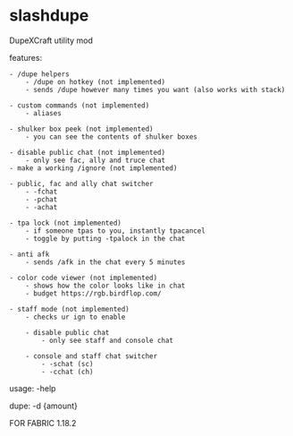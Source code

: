 # slashdupe

DupeXCraft utility mod

features:

    - /dupe helpers
        - /dupe on hotkey (not implemented)
        - sends /dupe however many times you want (also works with stack)

    - custom commands (not implemented)
        - aliases

    - shulker box peek (not implemented)
        - you can see the contents of shulker boxes

    - disable public chat (not implemented)
        - only see fac, ally and truce chat
    - make a working /ignore (not implemented)

    - public, fac and ally chat switcher
        - -fchat
        - -pchat
        - -achat

    - tpa lock (not implemented)
        - if someone tpas to you, instantly tpacancel
        - toggle by putting -tpalock in the chat

    - anti afk
        - sends /afk in the chat every 5 minutes

    - color code viewer (not implemented)
        - shows how the color looks like in chat
        - budget https://rgb.birdflop.com/

    - staff mode (not implemented)
        - checks ur ign to enable

        - disable public chat
            - only see staff and console chat

        - console and staff chat switcher
            - -schat (sc)
            - -cchat (ch)


usage: -help

dupe: -d {amount}

FOR FABRIC 1.18.2
